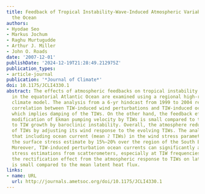 ```yaml
---
title: Feedback of Tropical Instability-Wave-Induced Atmospheric Variability onto
  the Ocean
authors:
- Hyodae Seo
- Markus Jochum
- Raghu Murtugudde
- Arthur J. Miller
- John O. Roads
date: '2007-12-01'
publishDate: '2024-12-19T21:28:49.212975Z'
publication_types:
- article-journal
publication: '*Journal of Climate*'
doi: 10.1175/JCLI4330.1
abstract: The effects of atmospheric feedbacks on tropical instability waves (TIWs)
  in the equatorial Atlantic Ocean are examined using a regional high-resolution coupled
  climate model. The analysis from a 6-yr hindcast from 1999 to 2004 reveals a negative
  correlation between TIW-induced wind perturbations and TIW-induced ocean currents,
  which implies damping of the TIWs. On the other hand, the feedback effect from the
  modification of Ekman pumping velocity by TIWs is small compared to the contribution
  to TIW growth by baroclinic instability. Overall, the atmosphere reduces the growth
  of TIWs by adjusting its wind response to the evolving TIWs. The analysis also shows
  that including ocean current (mean ϩ TIWs) in the wind stress parameterization reduces
  the surface stress estimate by 15%–20% over the region of the South Equatorial Current.
  Moreover, TIW-induced perturbation ocean currents can significantly alter surface
  stress estimations from scatterometers, especially at TIW frequencies. Finally,
  the rectification effect from the atmospheric response to TIWs on latent heat flux
  is small compared to the mean latent heat flux.
links:
- name: URL
  url: http://journals.ametsoc.org/doi/10.1175/JCLI4330.1
---
```

